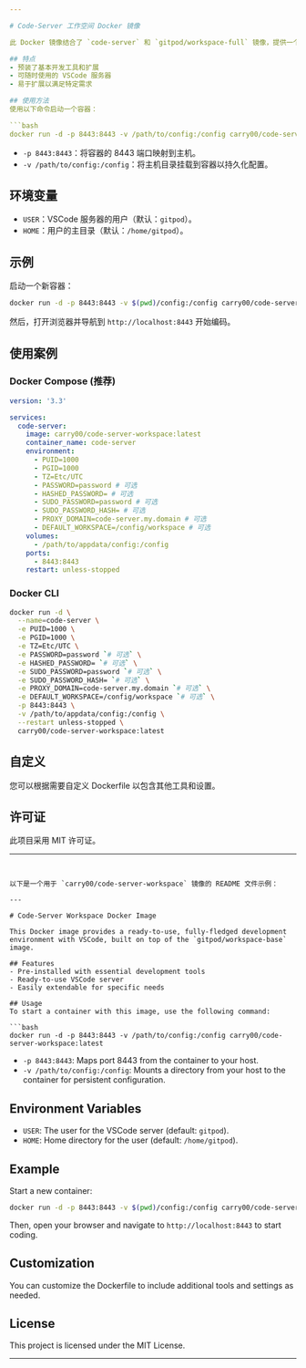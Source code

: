 ```yaml
---

# Code-Server 工作空间 Docker 镜像

此 Docker 镜像结合了 `code-server` 和 `gitpod/workspace-full` 镜像，提供一个随时可用的、功能完备的 VSCode 开发环境。

## 特点
- 预装了基本开发工具和扩展
- 可随时使用的 VSCode 服务器
- 易于扩展以满足特定需求

## 使用方法
使用以下命令启动一个容器：

```bash
docker run -d -p 8443:8443 -v /path/to/config:/config carry00/code-server-workspace:latest
```

- `-p 8443:8443`：将容器的 8443 端口映射到主机。
- `-v /path/to/config:/config`：将主机目录挂载到容器以持久化配置。

## 环境变量
- `USER`：VSCode 服务器的用户（默认：`gitpod`）。
- `HOME`：用户的主目录（默认：`/home/gitpod`）。

## 示例
启动一个新容器：

```bash
docker run -d -p 8443:8443 -v $(pwd)/config:/config carry00/code-server-workspace:latest
```

然后，打开浏览器并导航到 `http://localhost:8443` 开始编码。

## 使用案例

### Docker Compose (推荐)
```yaml
version: '3.3'

services:
  code-server:
    image: carry00/code-server-workspace:latest
    container_name: code-server
    environment:
      - PUID=1000
      - PGID=1000
      - TZ=Etc/UTC
      - PASSWORD=password # 可选
      - HASHED_PASSWORD= # 可选
      - SUDO_PASSWORD=password # 可选
      - SUDO_PASSWORD_HASH= # 可选
      - PROXY_DOMAIN=code-server.my.domain # 可选
      - DEFAULT_WORKSPACE=/config/workspace # 可选
    volumes:
      - /path/to/appdata/config:/config
    ports:
      - 8443:8443
    restart: unless-stopped
```

### Docker CLI
```bash
docker run -d \
  --name=code-server \
  -e PUID=1000 \
  -e PGID=1000 \
  -e TZ=Etc/UTC \
  -e PASSWORD=password `# 可选` \
  -e HASHED_PASSWORD= `# 可选` \
  -e SUDO_PASSWORD=password `# 可选` \
  -e SUDO_PASSWORD_HASH= `# 可选` \
  -e PROXY_DOMAIN=code-server.my.domain `# 可选` \
  -e DEFAULT_WORKSPACE=/config/workspace `# 可选` \
  -p 8443:8443 \
  -v /path/to/appdata/config:/config \
  --restart unless-stopped \
  carry00/code-server-workspace:latest
```

## 自定义
您可以根据需要自定义 Dockerfile 以包含其他工具和设置。

## 许可证
此项目采用 MIT 许可证。

---
```


以下是一个用于 `carry00/code-server-workspace` 镜像的 README 文件示例：

---

# Code-Server Workspace Docker Image

This Docker image provides a ready-to-use, fully-fledged development environment with VSCode, built on top of the `gitpod/workspace-base` image.

## Features
- Pre-installed with essential development tools
- Ready-to-use VSCode server
- Easily extendable for specific needs

## Usage
To start a container with this image, use the following command:

```bash
docker run -d -p 8443:8443 -v /path/to/config:/config carry00/code-server-workspace:latest
```

- `-p 8443:8443`: Maps port 8443 from the container to your host.
- `-v /path/to/config:/config`: Mounts a directory from your host to the container for persistent configuration.

## Environment Variables
- `USER`: The user for the VSCode server (default: `gitpod`).
- `HOME`: Home directory for the user (default: `/home/gitpod`).

## Example
Start a new container:

```bash
docker run -d -p 8443:8443 -v $(pwd)/config:/config carry00/code-server-workspace:latest
```

Then, open your browser and navigate to `http://localhost:8443` to start coding.

## Customization
You can customize the Dockerfile to include additional tools and settings as needed.

## License
This project is licensed under the MIT License.

---

